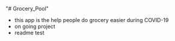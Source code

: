 "# Grocery_Pool" 
- this app is the help people do grocery easier during COVID-19
- on going project
- readme test
